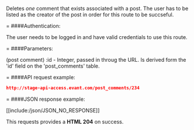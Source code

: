 <!-- --- title: DELETE /post_comments/:id -->

Deletes *one* comment that exists associated with a post. The user has to be listed as the creator of the post in order for this route to be succseful. 

=
####Authentication:

The user needs to be logged in and have valid credentials to use this route.

=
####Parameters:

(post comment) :id - Integer, passed in throug the URL. Is derived form the 'id' field on the 'post_comments' table.

=
####API request example:
```json
http://stage-api-access.evant.com/post_comments/234
```

=
####JSON response example:

[[include:/json/JSON_NO_RESPONSE]]

This requests provides a <strong>HTML 204</strong> on success.